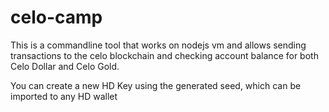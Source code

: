 # celo-camp
This is a commandline tool that works on nodejs vm and 
allows sending transactions to the celo blockchain and 
checking account balance for both Celo Dollar and Celo Gold.

You can create a new HD Key using the generated seed, which can be imported to any HD wallet
